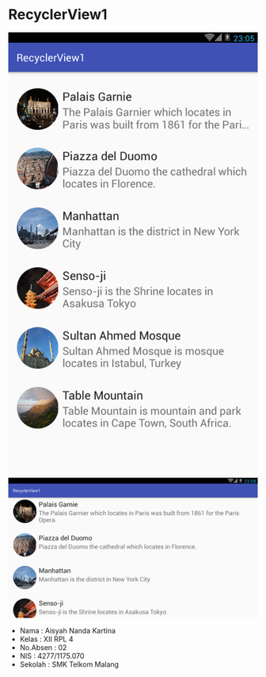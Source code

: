 # RecyclerView1

![screenshot](RV1.png)
![screenshot2](RV1(2).png)

* Nama      : Aisyah Nanda Kartina
* Kelas     : XII RPL 4
* No.Absen  : 02
* NIS       : 4277/1175.070
* Sekolah   : SMK Telkom Malang
